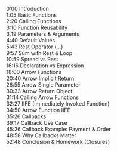 
 0:00 Introduction  
1:05 Basic Functions  
2:20 Calling Functions  
3:10 Function Reusability  
3:19 Parameters & Arguments  
4:40 Default Values  
5:43 Rest Operator (...)  
9:57 Sum with Rest & Loop  
10:59 Spread vs Rest  
16:16 Declaration vs Expression  
18:00 Arrow Functions  
20:40 Arrow Implicit Return  
26:55 Arrow Single Parameter  
30:33 Arrow Return Object  
31:14 Calling Arrow Functions  
32:27 IIFE (Immediately Invoked Function)  
34:50 Arrow Function IIFE  
35:26 Callbacks  
39:17 Callback Use Case  
45:26 Callback Example: Payment & Order  
48:58 Why Callbacks Matter  
52:48 Conclusion & Homework (Closures)